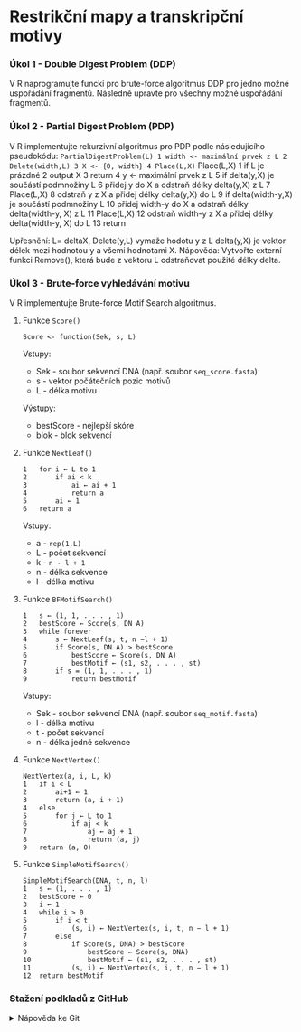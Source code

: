 # Restrikční mapy a transkripční motivy

### Úkol 1 - Double Digest Problem (DDP)
V R naprogramujte funcki pro brute-force algoritmus DDP pro jedno možné uspořádání fragmentů. 
Následně upravte pro všechny možné uspořádání fragmentů.

### Úkol 2 - Partial Digest Problem (PDP)
V R implementujte rekurzivní algoritmus pro PDP podle následujícího pseudokódu:
    ````
    PartialDigestProblem(L)
    1 width <- maximální prvek z L
    2 Delete(width,L)
    3 X <- {0, width}
    4 Place(L,X)
    ````
    Place(L,X)
    1 if L je prázdné
    2   output X
    3   return
    4 y <- maximální prvek z L 
    5 if delta(y,X) je součástí podmnožiny L
    6   přidej y do X a odstraň délky delta(y,X) z L
    7   Place(L,X)
    8   odstraň y z X a přidej délky delta(y,X) do L
    9 if delta(width-y,X) je součástí podmnožiny L
    10  přidej width-y do X a odstraň délky delta(width-y, X) z L
    11  Place(L,X)
    12  odstraň width-y z X a přidej délky delta(width-y, X) do L
    13 return
    
Upřesnění: L= deltaX, Delete(y,L) vymaže hodotu y z L delta(y,X) je vektor délek mezi hodnotou y a všemi hodnotami X. 
Nápověda: Vytvořte externí funkci Remove(), která bude z vektoru L odstraňovat použité délky delta.

### Úkol 3 - Brute-force vyhledávání motivu
V R implementujte Brute-force Motif Search algoritmus.
1. Funkce `Score()`
    ```
    Score <- function(Sek, s, L)
   ```
   Vstupy:
   * Sek - soubor sekvencí DNA (např. soubor `seq_score.fasta`)
   * s - vektor počátečních pozic motivů
   * L - délka motivu
   
   Výstupy:
   * bestScore - nejlepší skóre
   * blok - blok sekvencí
2. Funkce `NextLeaf()`
    ```NextLeaf(a, L, k)
    1   for i ← L to 1
    2       if ai < k
    3           ai ← ai + 1
    4           return a
    5       ai ← 1
    6   return a
    ```
    Vstupy:
   * a - `rep(1,L)`
   * L - počet sekvencí
   * k - `n - l + 1`
   * n - délka sekvence
   * l - délka motivu
3. Funkce `BFMotifSearch()`
    ```
    1   s ← (1, 1, . . . , 1)
    2   bestScore ← Score(s, DN A)
    3   while forever
    4       s ← NextLeaf(s, t, n −l + 1)
    5       if Score(s, DN A) > bestScore
    6           bestScore ← Score(s, DN A)
    7           bestMotif ← (s1, s2, . . . , st)
    8       if s = (1, 1, . . . , 1)
    9           return bestMotif
    ```
    Vstupy:
   * Sek - soubor sekvencí DNA (např. soubor `seq_motif.fasta`)
   * l - délka motivu
   * t - počet sekvencí
   * n - délka jedné sekvence
4. Funkce `NextVertex()`
    ```
    NextVertex(a, i, L, k)
    1   if i < L
    2       ai+1 ← 1
    3       return (a, i + 1)
    4   else
    5       for j ← L to 1
    6           if aj < k
    7               aj ← aj + 1
    8               return (a, j)
    9   return (a, 0)
    ```
5. Funkce `SimpleMotifSearch()`
    ```
    SimpleMotifSearch(DNA, t, n, l)
    1   s ← (1, . . . , 1)
    2   bestScore ← 0
    3   i ← 1
    4   while i > 0
    5       if i < t
    6           (s, i) ← NextVertex(s, i, t, n − l + 1)
    7       else
    8           if Score(s, DNA) > bestScore
    9               bestScore ← Score(s, DNA)
    10              bestMotif ← (s1, s2, . . . , st)
    11          (s, i) ← NextVertex(s, i, t, n − l + 1)
    12  return bestMotif
    ```
### Stažení podkladů z GitHub
<details>
<summary>Nápověda ke Git</summary>

> * Nastavení editoru
> ```bash
> git config --global core.editor notepad
> ```
> * Nastavení jména a emailu
> ```bash
> git config --global user.name "Zuzana Nova"
> git config --global user.email z.nova@vut.cz
> ```
> * Ověření aktuálního nastavení
> ```bash
> git config --global --list
> ```
>
* Na vlastním GitHub účtu vytvořte kopii (**fork**) zdrojového repozitáře. 
  Otevřete v prohlížeči adresu zdrojového repozitáře. Vpravo nahoře najdete tlačítko <kbd>Fork</kbd> a klikněte na něj.
  
* Naklonujte si repozitář ze svého GitHub účtu do složky s dnešním cvičením.
```bash
git clone <repository address>
```
* V lokálním repozitáři nastavte pomocí terminálu novou vzdálenou adresu (**remote**) na **původní** (vut-mpc-prg) adresu repozitáře (trojúhelníková spolupráce):
```bash
git remote add upstream https://github.com/vut-mpc-prg/cviceni_4.git
```

### Odeslání souborů na GitHub
Vytvořte novou revizi (**commit**) a změny nahrajte na svůj vzdálený repozitář (**push**).
* Nově vytvořený soubor přidejte do revize.
```bash
git add <file_name>
```
* Vytvořte revizi, zadejte zprávu k revizi, uložte a zavřete.
```bash
git commit
```
* Vytvořenou revizi odešlete do svého repozitáře na GitHub.
```bash
git push origin master
```
</details>
